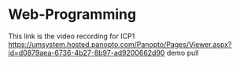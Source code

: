 # Web-Programming

This link is the video recording for ICP1 
https://umsystem.hosted.panopto.com/Panopto/Pages/Viewer.aspx?id=d0879aea-6736-4b27-8b97-ad9200662d90
demo pull
